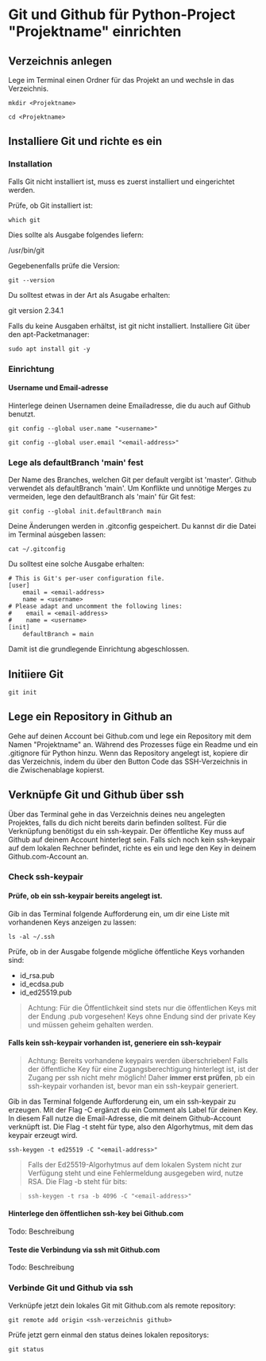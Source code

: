 # Git und Github für Python-Project "Projektname" einrichten
## Verzeichnis anlegen
Lege im Terminal einen Ordner für das Projekt an und wechsle in das Verzeichnis.

`mkdir <Projektname>`

`cd <Projektname>`

## Installiere Git und richte es ein

### Installation

Falls Git nicht installiert ist, muss es zuerst installiert und eingerichtet werden.

Prüfe, ob Git installiert ist:

`which git`

Dies sollte als Ausgabe folgendes liefern:

/usr/bin/git

Gegebenenfalls prüfe die Version:

`git --version`

Du solltest etwas in der Art als Asugabe erhalten:

git version 2.34.1

Falls du keine Ausgaben erhältst, ist git nicht installiert. Installiere Git über den apt-Packetmanager:

`sudo apt install git -y`

### Einrichtung

#### Username und Email-adresse

Hinterlege deinen Usernamen deine Emailadresse, die du auch auf Github benutzt.

`git config --global user.name "<username>"`

`git config --global user.email "<email-address>"`

### Lege als defaultBranch 'main' fest

Der Name des Branches, welchen Git per default vergibt ist 'master'. Github verwendet als defaultBranch 'main'. Um Konflikte und unnötige Merges zu vermeiden, lege den defaultBranch als 'main' für Git fest:

`git config --global init.defaultBranch main`

Deine Änderungen werden in .gitconfig gespeichert. Du kannst dir die Datei im Terminal aúsgeben lassen:

`cat ~/.gitconfig`

Du solltest eine solche Ausgabe erhalten:

```
# This is Git's per-user configuration file.
[user]
    email = <email-address>
    name = <username>
# Please adapt and uncomment the following lines:
#    email = <email-address>
#    name = <username>
[init]
	defaultBranch = main
```

Damit ist die grundlegende Einrichtung abgeschlossen.

## Initiiere Git

`git init`

## Lege ein Repository in Github an 
Gehe auf deinen Account bei Github.com und lege ein Repository mit dem Namen "Projektname" an. Während des Prozesses füge ein Readme und ein .gitignore für Python hinzu.
Wenn das Repository angelegt ist, kopiere dir das Verzeichnis, indem du über den Button Code das SSH-Verzeichnis in die Zwischenablage kopierst.  

## Verknüpfe Git und Github über ssh
Über das Terminal gehe in das Verzeichnis deines neu angelegten Projektes, falls du dich nicht bereits darin befinden solltest. 
Für die Verknüpfung benötigst du ein ssh-keypair. Der öffentliche Key muss auf Github auf deinem Account hinterlegt sein. Falls sich noch kein ssh-keypair auf dem lokalen Rechner befindet, richte es ein und lege den Key in deinem Github.com-Account an. 

### Check ssh-keypair

#### Prüfe, ob ein ssh-keypair bereits angelegt ist. 
Gib in das Terminal folgende Aufforderung ein, um dir eine Liste mit vorhandenen Keys anzeigen zu lassen:

`ls -al ~/.ssh`

Prüfe, ob in der Ausgabe folgende mögliche öffentliche Keys vorhanden sind:

* id_rsa.pub
* id_ecdsa.pub
* id_ed25519.pub

> Achtung: Für die Öffentlichkeit sind stets nur die öffentlichen Keys mit der Endung .pub vorgesehen! Keys ohne Endung sind der private Key und müssen geheim gehalten werden.

#### Falls kein ssh-keypair vorhanden ist, generiere ein ssh-keypair

> Achtung: Bereits vorhandene keypairs werden überschrieben! Falls der öffentliche Key für eine Zugangsberechtigung hinterlegt ist, ist der Zugang per ssh nicht mehr möglich! Daher **immer erst prüfen**, pb ein ssh-keypair vorhanden ist, bevor man ein ssh-keypair generiert.

Gib in das Terminal folgende Aufforderung ein, um ein ssh-keypair zu erzeugen. Mit der Flag -C ergänzt du ein Comment als Label für deinen Key. In diesem Fall nutze die Email-Adresse, die mit deinem Github-Account verknüpft ist. Die Flag -t steht für type, also den Algorhytmus, mit dem das keypair erzeugt wird. 

`ssh-keygen -t ed25519 -C "<email-address>"`

>Falls der Ed25519-Algorhytmus auf dem lokalen System nicht zur Verfügung steht und eine Fehlermeldung ausgegeben wird, nutze RSA. Die Flag -b steht für bits:

>`ssh-keygen -t rsa -b 4096 -C "<email-address>"`

#### Hinterlege den öffentlichen ssh-key bei Github.com
Todo: Beschreibung 

#### Teste die Verbindung via ssh mit Github.com
Todo: Beschreibung

### Verbinde Git und Github via ssh

Verknüpfe jetzt dein lokales Git mit Github.com als remote repository:

`git remote add origin <ssh-verzeichnis github>`

Prüfe jetzt gern einmal den status deines lokalen repositorys:

`git status`